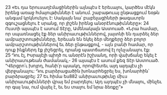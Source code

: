 23 «Եւ դա երուսաղէմացիներին այնպէս է երեւալու, կարծես մէկն իրենց առաջ հմայութիւններ է անում. շաբաթուայ ընթացքում եօթն անգամ կրկնուելու է: Սակայն նա՝ բաբելացիների թագաւորն զգուշացնելու է սրանց, որ յիշեն իրենց անօրէնութիւնները»:
24 Ուստի այսպէս է ասում Տէրը, Ամենակալն Աստուած. «Նրա համար, որ սպառնացել էք ձեր անիրաւութիւններով, յայտնի են դարձել ձեր ամբարշտութիւնները, երեւան են եկել ձեր մեղքերը ձեր բոլոր ամբարշտութիւններով եւ ձեր ընթացքով, - այն բանի համար, որ դուք ինքներդ էք յիշեցրել, դրանց պատճառով էլ ոչնչանալու էք: 25 Դու էլ, Իսրայէլի պիղծ ու անօրէն իշխանդ, որի վախճանը եկել է անիրաւութեան ժամանակ,- 26 այսպէս է ասում քեզ Տէր Աստուած. “Վերցրո՛ւ խոյրդ, հանի՛ր պսակդ, որովհետեւ այդ այդպէս չի վերջանալու: Դու բարձրացածին խոնարհեցրել ես, խոնարհին՝ բարձրացրել: 27 Եւ հիմա ես882 անիրաւութիւնը միւս անիրաւութիւնների վրայ եմ բարդելու: Այդ այդպէս չի մնալու, մինչեւ որ գայ նա, ում վայել է, եւ ես տալու եմ նրա ձեռքը”»
